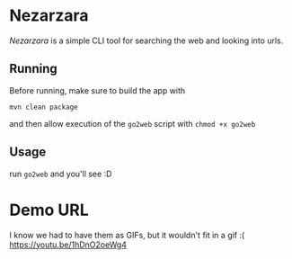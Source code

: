 # Nezarzara
*Nezarzara* is a simple CLI tool for searching the web and looking into urls.

## Running
Before running, make sure to build the app with
```
mvn clean package
```
and then allow execution of the `go2web` script with `chmod +x go2web`

## Usage
run `go2web` and you'll see :D

# Demo URL
I know we had to have them as GIFs, but it wouldn't fit in a gif :(
https://youtu.be/1hDnO2oeWg4